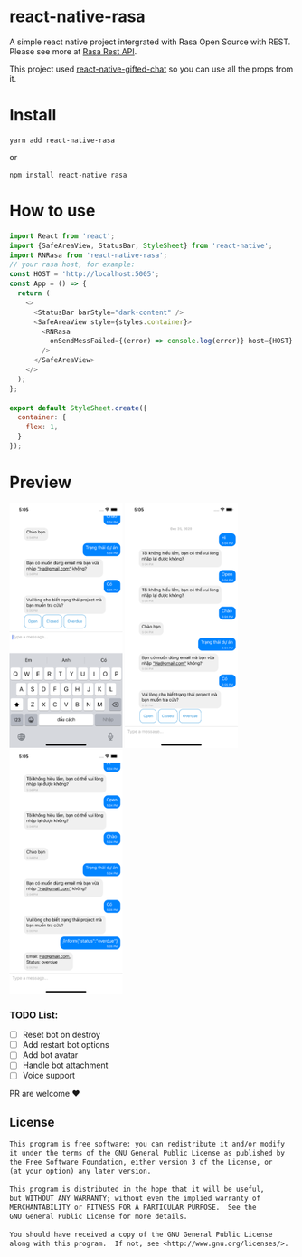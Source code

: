 # react-native-rasa
A simple react native project intergrated with Rasa Open Source with REST. Please see more at [Rasa Rest API](https://rasa.com/docs/rasa/connectors/your-own-website/#rest-channels).

This project used [react-native-gifted-chat](https://github.com/FaridSafi/react-native-gifted-chat) so you can use all the props from it.

# Install
```
yarn add react-native-rasa
```
or
```
npm install react-native rasa
```

# How to use
```javascript
import React from 'react';
import {SafeAreaView, StatusBar, StyleSheet} from 'react-native';
import RNRasa from 'react-native-rasa';
// your rasa host, for example:
const HOST = 'http://localhost:5005';
const App = () => {
  return (
    <>
      <StatusBar barStyle="dark-content" />
      <SafeAreaView style={styles.container}>
        <RNRasa 
          onSendMessFailed={(error) => console.log(error)} host={HOST}
        />
      </SafeAreaView>
    </>
  );
};

export default StyleSheet.create({
  container: {
    flex: 1,
  }
});
```

# Preview
<p float="left">
  <img src="https://github.com/hungvu193/ReactNativeRasa/blob/master/preview/Simulator%20Screen%20Shot%20-%20iPhone%2011%20-%202020-12-25%20at%2017.05.06.png" width="200" />
  <img src="https://github.com/hungvu193/ReactNativeRasa/blob/master/preview/Simulator%20Screen%20Shot%20-%20iPhone%2011%20-%202020-12-25%20at%2017.05.14.png" width="200" /> 
  <img src="https://github.com/hungvu193/ReactNativeRasa/blob/master/preview/Simulator%20Screen%20Shot%20-%20iPhone%2011%20-%202020-12-25%20at%2017.05.17.png" width="200" />
</p>

### TODO List:
- [ ] Reset bot on destroy
- [ ] Add restart bot options
- [ ] Add bot avatar
- [ ] Handle bot attachment
- [ ] Voice support

PR are welcome ❤️

## License

    This program is free software: you can redistribute it and/or modify
    it under the terms of the GNU General Public License as published by
    the Free Software Foundation, either version 3 of the License, or
    (at your option) any later version.

    This program is distributed in the hope that it will be useful,
    but WITHOUT ANY WARRANTY; without even the implied warranty of
    MERCHANTABILITY or FITNESS FOR A PARTICULAR PURPOSE.  See the
    GNU General Public License for more details.

    You should have received a copy of the GNU General Public License
    along with this program.  If not, see <http://www.gnu.org/licenses/>.
